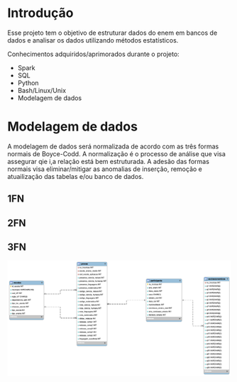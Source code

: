 # Introdução

Esse projeto tem o objetivo de estruturar dados do enem em bancos de dados e analisar os dados utilizando métodos estatísticos. 

Conhecimentos adquiridos/aprimorados durante o projeto:

* Spark
* SQL
* Python
* Bash/Linux/Unix
* Modelagem de dados

# Modelagem de dados

A modelagem de dados será normalizada de acordo com as três formas normais de Boyce-Codd. A normalização é o processo de análise que visa assegurar qie i,a relação está bem estruturada. A adesão das formas normais visa eliminar/mitigar as anomalias de inserção, remoção e atuailização das tabelas e/ou banco de dados.

## 1FN

## 2FN

## 3FN

![modelagem_dados](src/sql/modelagem/modelagem_db_image.png)

